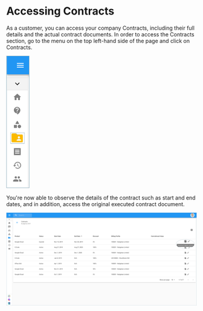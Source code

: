 # Accessing Contracts

As a customer, you can access your company Contracts, including their full details and the actual contract documents. In order to access the Contracts section, go to the menu on the top left-hand side of the page and click on Contracts.

![](../.gitbook/assets/contracts-icon.png)

You're now able to observe the details of the contract such as start and end dates, and in addition, access the original executed contract document.

![](../.gitbook/assets/download-contract-1-.png)

